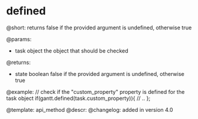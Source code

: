 defined
=============

@short:
	returns false if the provided argument is undefined, otherwise true

@params:

- task			object			the object that should be checked 						

@returns:
- state			boolean			false if the provided argument is undefined, otherwise true



@example:
// check if the "custom_property" property is defined for the task object
if(gantt.defined(task.custom_property)){
  // ..
};

@template:	api_method
@descr:
@changelog:
added in version 4.0